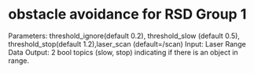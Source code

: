 # obstacle avoidance for RSD Group 1
Parameters: threshold_ignore(default 0.2), threshold_slow (default 0.5), threshold_stop(default 1.2),laser_scan (default=/scan)
Input: Laser Range Data
Output: 2 bool topics (slow, stop) indicating if there is an object in range.
